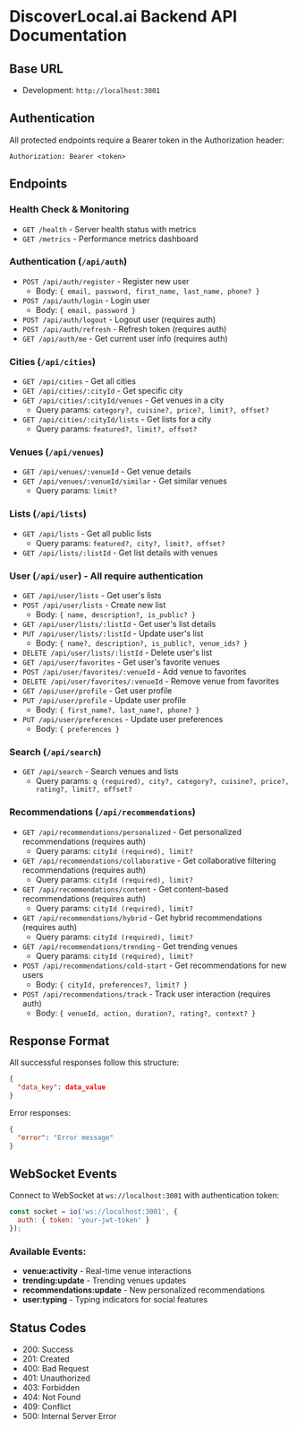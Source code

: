 # DiscoverLocal.ai Backend API Documentation

## Base URL
- Development: `http://localhost:3001`

## Authentication
All protected endpoints require a Bearer token in the Authorization header:
```
Authorization: Bearer <token>
```

## Endpoints

### Health Check & Monitoring
- `GET /health` - Server health status with metrics
- `GET /metrics` - Performance metrics dashboard

### Authentication (`/api/auth`)
- `POST /api/auth/register` - Register new user
  - Body: `{ email, password, first_name, last_name, phone? }`
- `POST /api/auth/login` - Login user
  - Body: `{ email, password }`
- `POST /api/auth/logout` - Logout user (requires auth)
- `POST /api/auth/refresh` - Refresh token (requires auth)
- `GET /api/auth/me` - Get current user info (requires auth)

### Cities (`/api/cities`)
- `GET /api/cities` - Get all cities
- `GET /api/cities/:cityId` - Get specific city
- `GET /api/cities/:cityId/venues` - Get venues in a city
  - Query params: `category?, cuisine?, price?, limit?, offset?`
- `GET /api/cities/:cityId/lists` - Get lists for a city
  - Query params: `featured?, limit?, offset?`

### Venues (`/api/venues`)
- `GET /api/venues/:venueId` - Get venue details
- `GET /api/venues/:venueId/similar` - Get similar venues
  - Query params: `limit?`

### Lists (`/api/lists`)
- `GET /api/lists` - Get all public lists
  - Query params: `featured?, city?, limit?, offset?`
- `GET /api/lists/:listId` - Get list details with venues

### User (`/api/user`) - All require authentication
- `GET /api/user/lists` - Get user's lists
- `POST /api/user/lists` - Create new list
  - Body: `{ name, description?, is_public? }`
- `GET /api/user/lists/:listId` - Get user's list details
- `PUT /api/user/lists/:listId` - Update user's list
  - Body: `{ name?, description?, is_public?, venue_ids? }`
- `DELETE /api/user/lists/:listId` - Delete user's list
- `GET /api/user/favorites` - Get user's favorite venues
- `POST /api/user/favorites/:venueId` - Add venue to favorites
- `DELETE /api/user/favorites/:venueId` - Remove venue from favorites
- `GET /api/user/profile` - Get user profile
- `PUT /api/user/profile` - Update user profile
  - Body: `{ first_name?, last_name?, phone? }`
- `PUT /api/user/preferences` - Update user preferences
  - Body: `{ preferences }`

### Search (`/api/search`)
- `GET /api/search` - Search venues and lists
  - Query params: `q (required), city?, category?, cuisine?, price?, rating?, limit?, offset?`

### Recommendations (`/api/recommendations`)
- `GET /api/recommendations/personalized` - Get personalized recommendations (requires auth)
  - Query params: `cityId (required), limit?`
- `GET /api/recommendations/collaborative` - Get collaborative filtering recommendations (requires auth)
  - Query params: `cityId (required), limit?`
- `GET /api/recommendations/content` - Get content-based recommendations (requires auth)
  - Query params: `cityId (required), limit?`
- `GET /api/recommendations/hybrid` - Get hybrid recommendations (requires auth)
  - Query params: `cityId (required), limit?`
- `GET /api/recommendations/trending` - Get trending venues
  - Query params: `cityId (required), limit?`
- `POST /api/recommendations/cold-start` - Get recommendations for new users
  - Body: `{ cityId, preferences?, limit? }`
- `POST /api/recommendations/track` - Track user interaction (requires auth)
  - Body: `{ venueId, action, duration?, rating?, context? }`

## Response Format
All successful responses follow this structure:
```json
{
  "data_key": data_value
}
```

Error responses:
```json
{
  "error": "Error message"
}
```

## WebSocket Events

Connect to WebSocket at `ws://localhost:3001` with authentication token:
```javascript
const socket = io('ws://localhost:3001', {
  auth: { token: 'your-jwt-token' }
});
```

### Available Events:
- **venue:activity** - Real-time venue interactions
- **trending:update** - Trending venues updates
- **recommendations:update** - New personalized recommendations
- **user:typing** - Typing indicators for social features

## Status Codes
- 200: Success
- 201: Created
- 400: Bad Request
- 401: Unauthorized
- 403: Forbidden
- 404: Not Found
- 409: Conflict
- 500: Internal Server Error